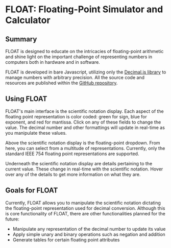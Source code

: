 # FLOAT: Floating-Point Simulator and Calculator

## Summary

FLOAT is designed to educate on the intricacies of floating-point arithmetic and shine light on the important challenge of representing numbers in computers both in hardware and in software.

FLOAT is developed in bare Javascript, utilizing only the [Decimal.js library](https://mikemcl.github.io/decimal.js/) to manage numbers with arbitrary precision. All the source code and resources are published within the [GitHub repository](https://github.com/NaShBe/FLOAT).

## Using FLOAT

FLOAT's main interface is the scientific notation display. Each aspect of the floating point representation is color coded: green for sign, blue for exponent, and red for mantissa. Click on any of these fields to change the value. The decimal number and other formattings will update in real-time as you manipulate these values.

Above the scientific notation display is the floating-point dropdown. From here, you can select from a multitude of representations. Currently, only the standard IEEE 754 floating point representations are supported.

Underneath the scientific notation display are details pertaining to the current value. These change in real-time with the scientific notation. Hover over any of the details to get more information on what they are.

## Goals for FLOAT

Currently, FLOAT allows you to manipulate the scientific notation dictating the floating-point representation used for decimal conversion. Although this is core functionality of FLOAT, there are other functionalities planned for the future:

* Manipulate any representation of the decimal number to update its value
* Apply simple unary and binary operations such as negation and addition
* Generate tables for certain floating point attributes

